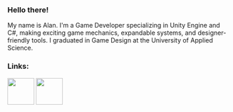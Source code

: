 ### Hello there! 

My name is Alan. I'm a Game Developer specializing in Unity Engine and C#, making exciting game mechanics, expandable systems, and designer-friendly tools. I graduated in Game Design at the University of Applied Science.

### Links:
<a title="itch.io" href="https://psikh286.itch.io/"><img width="60" src="https://www.svgrepo.com/show/452232/itch-io.svg"></a> 
<a title="LinkedIn" href="https://www.linkedin.com/in/alan-berberov-53844027a/"><img width="60" src="https://www.svgrepo.com/show/452047/linkedin-1.svg"></a> 
